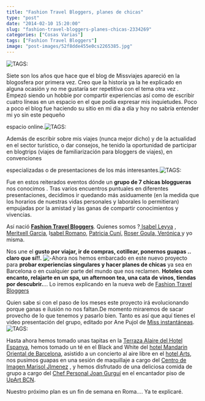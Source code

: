```yaml
---
title: "Fashion Travel Bloggers, planes de chicas"
type: "post"
date: "2014-02-10 15:20:00"
slug: "fashion-travel-bloggers-planes-chicas-2334269"
categories: ["Cosas Varias"]
tags: ["Fashion Travel Bloggers"]
image: "post-images/52f8dde455e0cs2265385.jpg"
---
```


 ![ TAGS:](post-images/52f8dde455e0cs2265385.jpg)

 Siete son los años que hace que el blog de Missviajes apareció en la blogosfera por primera vez. Creo que la historia ya la he explicado en alguna ocasión y no me gustaría ser repetitiva con el tema otra vez . Empezó siendo un hobbie por compartir experiencias así como de escribir cuatro líneas en un espacio en el que podía expresar mis inquietudes. Poco a poco el blog fue haciendo su sitio en mi día a día y hoy no sabría entender mi yo sin este pequeño

 espacio online.![ TAGS:](post-images/52f8df9d4a8d5s1606992.jpg)

 Además de escribir sobre mis viajes (nunca mejor dicho) y de la actualidad en el sector turístico, o dar consejos, he tenido la oportunidad de participar en blogtrips (viajes de familiarización para bloggers de viajes), en convenciones

 especializadas o de presentaciones de los más interesantes.![ TAGS:](post-images/52f8df0380836s301901.jpg)

 Fue en estos reiterados eventos dónde un **grupo de 7 chicas bloggueras** nos conocimos . Tras varios encuentros puntuales en diferentes presentaciones, decidimos ir quedando más asiduamente (en la medida que los horarios de nuestras vidas personales y laborales lo permitieran) empujadas por la amistad y las ganas de compartir conocimientos y vivencias.

 Así nació [**Fashion Travel Bloggers**](http://www.fashiontravelbloggers.com/). Quienes somos ?[ Isabel Leyva](http://www.la5thconbleeckerst.com/) , [Meritxell Garcia](http://tourismwithme.com/), I[sabel Romano,](http://www.diariodeabordoblog.com/) [Patricia Cuní,](http://madaboutravel.com/) [Roser Goula](http://www.sempreviaggiando.com/),[ Verónica ](http://www.viajandopor.com/blog/)y yo misma.

   
 Nos une el **gusto por viajar, ir de compras, cotillear, ponernos guapas .. claro que sí!!.** ![ - ](post-images/52f8ddd1dd126s1527159.jpg)Ahora nos hemos embarcado en este nuevo proyecto para **probar experiencias singulares y hacer planes de chicas** ya sea en Barcelona o en cualquier parte del mundo que nos reclamen. **Hoteles con encanto, relajarte en un spa, un afternoon tea, una cata de vinos, tiendas por descubrir.**... Lo iremos explicando en la nueva web de [Fashion Travel Bloggers](http://www.fashiontravelbloggers.com/)

 Quien sabe si con el paso de los meses este proyecto irá evolucionando porque ganas e ilusión no nos faltan.De momento miraremos de sacar provecho de lo que tenemos y pasarlo bien. Tanto es así que aquí tienes el video presentación del grupo, editado por Ane Pujol de [Miss instantáneas](http://www.missinstantaneas.com/).![ TAGS:](post-images/52f8deb43bc93s4394051.jpg)

 Hasta ahora hemos tomado unas tapitas en la [Terraza Alaire del Hotel Espanya,](http://www.hotelespanya.com/es/terraza-alaire-ramblas-1/) hemos tomado un té en el Black and White del [hotel Mandarin Oriental de Barcelona](http://www.mandarinoriental.com/barcelona/), asistido a un concierto al aire libre en el [hotel Arts](http://www.hotelartsbarcelona.com/es), nos pusimos guapas en una sesión de maquillaje a cargo del [Centro de Imagen Marisol JImenez](http://www.marisoljimenez.com/) , y hemos disfrutado de una deliciosa comida de grupo a cargo del [Chef Personal Joan Gurguí](http://www.joangurgui.com/ca/) en el encantador piso de [UpArt BCN](http://upartbcn.cat/).

 Nuestro próximo plan es un fin de semana en Roma.... Ya te explicaré.